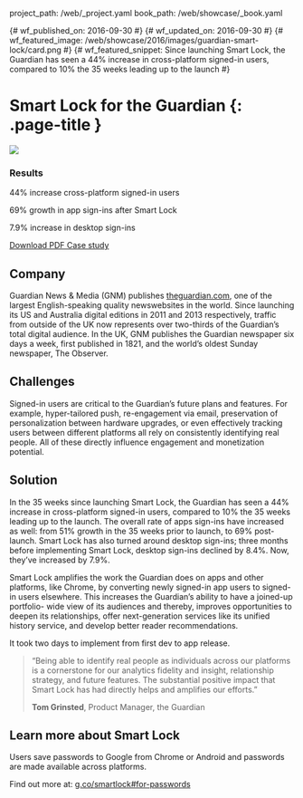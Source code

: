 project_path: /web/_project.yaml
book_path: /web/showcase/_book.yaml

{# wf_published_on: 2016-09-30 #}
{# wf_updated_on: 2016-09-30 #}
{# wf_featured_image: /web/showcase/2016/images/guardian-smart-lock/card.png #}
{# wf_featured_snippet: Since launching Smart Lock, the Guardian has seen a 44% increase in cross-platform signed-in users, compared to 10% the 35 weeks leading up to the launch #}

# Smart Lock for the Guardian {: .page-title }

<img src="/web/showcase/2016/images/guardian-smart-lock/featured.png" class="attempt-right">

### Results

<span class="compare-yes"></span> 44% increase cross-platform signed-in users

<span class="compare-yes"></span> 69% growth in app sign-ins after Smart Lock

<span class="compare-yes"></span> 7.9% increase in desktop sign-ins


<a class="button button-primary" href="pdfs/guardian-smartlock-casestudy.pdf">
  Download PDF Case study
</a>

## Company

Guardian News & Media (GNM) publishes
[theguardian.com](https://theguardian.com), one of the largest English-speaking
quality newswebsites in the world. Since launching its US and Australia digital
editions in 2011 and 2013 respectively, traffic from outside of the UK now
represents over two-thirds of the Guardian’s total digital audience. In the UK,
GNM publishes the Guardian newspaper six days a week, first published in 1821,
and the world’s oldest Sunday newspaper, The Observer.

## Challenges

Signed-in users are critical to the Guardian’s future plans and features. For
example, hyper-tailored push, re-engagement via email, preservation of
personalization between hardware upgrades, or even effectively tracking users
between different platforms all rely on consistently identifying real people.
All of these directly influence engagement and monetization potential.

## Solution

In the 35 weeks since launching Smart Lock, the Guardian has seen a 44% increase
in cross-platform signed-in users, compared to 10% the 35 weeks leading up to
the launch. The overall rate of apps sign-ins have increased as well: from 51%
growth in the 35 weeks prior to launch, to 69% post-launch. Smart Lock has also
turned around desktop sign-ins; three months before implementing Smart Lock,
desktop sign-ins declined by 8.4%. Now, they’ve increased by 7.9%.

Smart Lock amplifies the work the Guardian does on apps and other platforms,
like Chrome, by converting newly signed-in app users to signed-in users
elsewhere. This increases the Guardian’s ability to have a joined-up portfolio-
wide view of its audiences and thereby, improves opportunities to deepen its
relationships, offer next-generation services like its unified history service,
and develop better reader recommendations.

It took two days to implement from first dev to app release.

> “Being able to identify real people as individuals across our platforms
> is a cornerstone for our analytics fidelity and insight, relationship
> strategy, and future features. The substantial positive impact that
> Smart Lock has had directly helps and amplifies our efforts.”
> 
> **Tom Grinsted**, Product Manager, the Guardian

## Learn more about Smart Lock

Users save passwords to Google from Chrome or Android and passwords are made
available across platforms.

Find out more at: [g.co/smartlock#for-passwords](https://g.co/smartlock#for-passwords)
